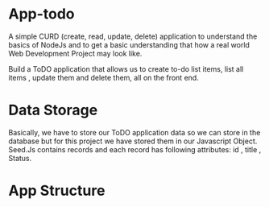 # App-todo

A simple CURD (create, read, update, delete) application to understand the basics of NodeJs and to get a basic understanding that how a real world Web Development Project may look like.

Build a ToDO application that allows us to create to-do list items, list all items , update them and delete them, all on the front end.

# Data Storage

Basically, we have to store our ToDO application data so we can store in the database but for this project we have stored them in our Javascript Object. Seed.Js contains records and each record has following attributes: id , title , Status.

# App Structure
